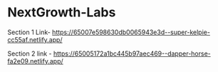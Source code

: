 # NextGrowth-Labs

Section 1  Link- https://65007e598630db0065943e3d--super-kelpie-cc55af.netlify.app/

 Section 2 link - https://65005172a1bc445b97aec469--dapper-horse-fa2e09.netlify.app/
